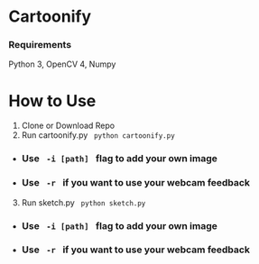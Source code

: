 # Cartoonify

### Requirements

Python 3, OpenCV 4, Numpy

# How to Use

1. Clone or Download Repo
2. Run cartoonify.py <code> python cartoonify.py </code>

- <h3> Use <code> -i [path] </code> flag to add your own image
- <h3> Use <code> -r </code> if you want to use your webcam feedback

3.  Run sketch.py <code> python sketch.py </code>

- <h3> Use <code> -i [path] </code> flag to add your own image
- <h3> Use <code> -r </code> if you want to use your webcam feedback
